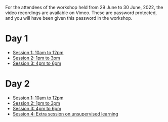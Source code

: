 For the attendees of the workshop held from 29 June to 30 June, 2022, the video recordings are available on Vimeo.
These are password protected, and you will have been given this password in the workshop.

# Day 1

* [Session 1: 10am to 12pm](https://vimeo.com/725238955)
* [Session 2: 1pm to 3pm](https://vimeo.com/725299081)
* [Session 3: 4pm to 6pm](https://vimeo.com/725381519)

# Day 2

* [Session 1: 10am to 12pm](https://vimeo.com/725651275)
* [Session 2: 1pm to 3pm](https://vimeo.com/725792424)
* [Session 3: 4pm to 6pm](https://vimeo.com/725788665)
* [Session 4: Extra session on unsupervised learning](https://vimeo.com/726128904)

